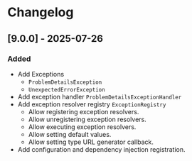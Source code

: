 # Changelog

## [9.0.0] - 2025-07-26

### Added

- Add Exceptions
    - `ProblemDetailsException`
    - `UnexpectedErrorException`
- Add exception handler `ProblemDetailsExceptionHandler`
- Add exception resolver registry `ExceptionRegistry`
    - Allow registering exception resolvers.
    - Allow unregistering exception resolvers.
    - Allow executing exception resolvers.
    - Allow setting default values.
    - Allow setting type URL generator callback.
- Add configuration and dependency injection registration.
